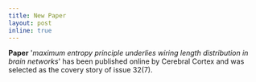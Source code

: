 ```yaml
---
title: New Paper
layout: post
inline: true
---
```


**Paper** '*maximum entropy principle underlies wiring length distribution in brain networks*' has been published online by Cerebral Cortex and was selected as the covery story of issue 32(7).
